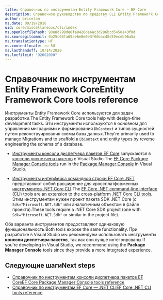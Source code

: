 ```yaml
---
title: Справочник по инструментам Entity Framework Core — EF Core
description: Справочное руководство по средству CLI Entity Framework Core и консоли диспетчера пакетов Visual Studio
author: bricelam
ms.date: 09/19/2018
uid: core/miscellaneous/cli/index
ms.openlocfilehash: 90e8d799de8fa9426de6ac3d286bcd5458a43f0d
ms.sourcegitcommit: 0a25c03fa65ae6e0e0e3f66bac48d59eceb96a5a
ms.translationtype: HT
ms.contentlocale: ru-RU
ms.lasthandoff: 10/14/2020
ms.locfileid: "92062000"
---
```

# <a name="entity-framework-core-tools-reference"></a><span data-ttu-id="d0830-103">Справочник по инструментам Entity Framework Core</span><span class="sxs-lookup"><span data-stu-id="d0830-103">Entity Framework Core tools reference</span></span>

<span data-ttu-id="d0830-104">Инструменты Entity Framework Core используются для задач разработки.</span><span class="sxs-lookup"><span data-stu-id="d0830-104">The Entity Framework Core tools help with design-time development tasks.</span></span> <span data-ttu-id="d0830-105">Эти инструменты используются в основном для управления миграциями и формирования `DbContext` и типов сущностей путем реконструирования схемы базы данных.</span><span class="sxs-lookup"><span data-stu-id="d0830-105">They're primarily used to manage Migrations and to scaffold a `DbContext` and entity types by reverse engineering the schema of a database.</span></span>

* <span data-ttu-id="d0830-106">[Инструменты консоли диспетчера пакетов EF Core](xref:core/miscellaneous/cli/powershell) запускаются в [консоли диспетчера пакетов](/nuget/tools/package-manager-console) в Visual Studio.</span><span class="sxs-lookup"><span data-stu-id="d0830-106">The [EF Core Package Manager Console tools](xref:core/miscellaneous/cli/powershell) run in the [Package Manager Console](/nuget/tools/package-manager-console) in Visual Studio.</span></span>

* <span data-ttu-id="d0830-107">[Инструменты интерфейса командной строки EF Core .NET](xref:core/miscellaneous/cli/dotnet) представляют собой расширение для кроссплатформенных [инструментов .NET Core CLI](/dotnet/core/tools/).</span><span class="sxs-lookup"><span data-stu-id="d0830-107">The [EF Core .NET command-line interface (CLI) tools](xref:core/miscellaneous/cli/dotnet) are an extension to the cross-platform [.NET Core CLI tools](/dotnet/core/tools/).</span></span> <span data-ttu-id="d0830-108">Этим инструментам нужен проект пакета SDK .NET Core (с `Sdk="Microsoft.NET.Sdk"` или аналогичным объектом в файле проекта).</span><span class="sxs-lookup"><span data-stu-id="d0830-108">These tools require a .NET Core SDK project (one with `Sdk="Microsoft.NET.Sdk"` or similar in the project file).</span></span>

<span data-ttu-id="d0830-109">Оба варианта инструментов предоставляют одинаковую функциональность.</span><span class="sxs-lookup"><span data-stu-id="d0830-109">Both tools expose the same functionality.</span></span> <span data-ttu-id="d0830-110">При разработке в Visual Studio мы рекомендуем использовать инструменты **консоли диспетчера пакетов**, так как они лучше интегрированы.</span><span class="sxs-lookup"><span data-stu-id="d0830-110">If you're developing in Visual Studio, we recommend using the **Package Manager Console** tools since they provide a more integrated experience.</span></span>

## <a name="next-steps"></a><span data-ttu-id="d0830-111">Следующие шаги</span><span class="sxs-lookup"><span data-stu-id="d0830-111">Next steps</span></span>

* [<span data-ttu-id="d0830-112">Справочник по инструментам консоли диспетчера пакетов EF Core</span><span class="sxs-lookup"><span data-stu-id="d0830-112">EF Core Package Manager Console tools reference</span></span>](xref:core/miscellaneous/cli/powershell)
* [<span data-ttu-id="d0830-113">Справочник по инструментам EF Core — .NET CLI</span><span class="sxs-lookup"><span data-stu-id="d0830-113">EF Core .NET CLI tools reference</span></span>](xref:core/miscellaneous/cli/dotnet)
